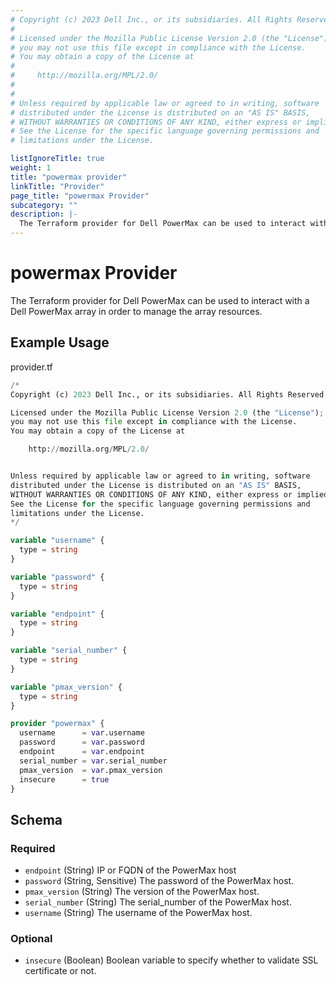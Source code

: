 ```yaml
---
# Copyright (c) 2023 Dell Inc., or its subsidiaries. All Rights Reserved.
#
# Licensed under the Mozilla Public License Version 2.0 (the "License");
# you may not use this file except in compliance with the License.
# You may obtain a copy of the License at
#
#     http://mozilla.org/MPL/2.0/
#
#
# Unless required by applicable law or agreed to in writing, software
# distributed under the License is distributed on an "AS IS" BASIS,
# WITHOUT WARRANTIES OR CONDITIONS OF ANY KIND, either express or implied.
# See the License for the specific language governing permissions and
# limitations under the License.

listIgnoreTitle: true
weight: 1
title: "powermax provider"
linkTitle: "Provider"
page_title: "powermax Provider"
subcategory: ""
description: |-
  The Terraform provider for Dell PowerMax can be used to interact with a Dell PowerMax array in order to manage the array resources.
---
```


# powermax Provider

The Terraform provider for Dell PowerMax can be used to interact with a Dell PowerMax array in order to manage the array resources.

## Example Usage

provider.tf
```terraform
/*
Copyright (c) 2023 Dell Inc., or its subsidiaries. All Rights Reserved.

Licensed under the Mozilla Public License Version 2.0 (the "License");
you may not use this file except in compliance with the License.
You may obtain a copy of the License at

    http://mozilla.org/MPL/2.0/


Unless required by applicable law or agreed to in writing, software
distributed under the License is distributed on an "AS IS" BASIS,
WITHOUT WARRANTIES OR CONDITIONS OF ANY KIND, either express or implied.
See the License for the specific language governing permissions and
limitations under the License.
*/

variable "username" {
  type = string
}

variable "password" {
  type = string
}

variable "endpoint" {
  type = string
}

variable "serial_number" {
  type = string
}

variable "pmax_version" {
  type = string
}

provider "powermax" {
  username      = var.username
  password      = var.password
  endpoint      = var.endpoint
  serial_number = var.serial_number
  pmax_version  = var.pmax_version
  insecure      = true
}
```

<!-- schema generated by tfplugindocs -->
## Schema

### Required

- `endpoint` (String) IP or FQDN of the PowerMax host
- `password` (String, Sensitive) The password of the PowerMax host.
- `pmax_version` (String) The version of the PowerMax host.
- `serial_number` (String) The serial_number of the PowerMax host.
- `username` (String) The username of the PowerMax host.

### Optional

- `insecure` (Boolean) Boolean variable to specify whether to validate SSL certificate or not.
